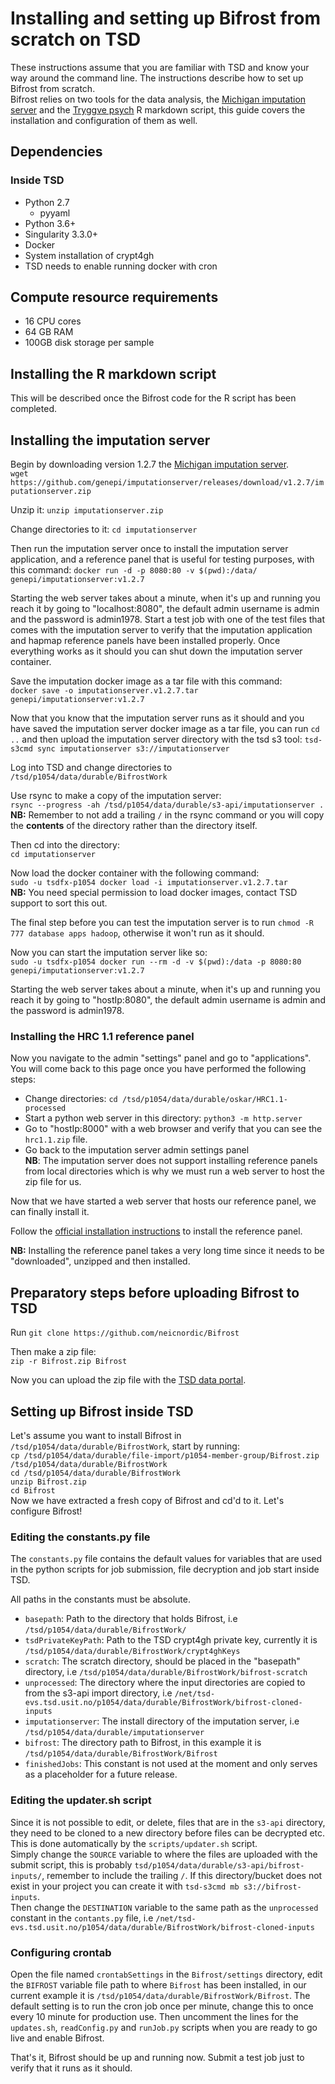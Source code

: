 # Installing and setting up Bifrost from scratch on TSD
These instructions assume that you are familiar with TSD and know your way around the command line. The instructions describe how to set up Bifrost from scratch.  
Bifrost relies on two tools for the data analysis, the [Michigan imputation server](https://github.com/genepi/imputationserver) and the [Tryggve psych](https://github.com/neicnordic/Tryggve_psych/) R markdown script, this guide covers the installation and configuration of them as well.

## Dependencies
### Inside TSD
* Python 2.7
	* pyyaml
* Python 3.6+
* Singularity 3.3.0+
* Docker
* System installation of crypt4gh
* TSD needs to enable running docker with cron

## Compute resource requirements
* 16 CPU cores
* 64 GB RAM
* 100GB disk storage per sample

## Installing the R markdown script
This will be described once the Bifrost code for the R script has been completed.

## Installing the imputation server
Begin by downloading version 1.2.7 the [Michigan imputation server](https://github.com/genepi/imputationserver).  
`wget https://github.com/genepi/imputationserver/releases/download/v1.2.7/imputationserver.zip`  

Unzip it:
`unzip imputationserver.zip`

Change directories to it:
`cd imputationserver`

Then run the imputation server once to install the imputation server application, and a reference panel that is useful for testing purposes, with this command:
`docker run -d -p 8080:80 -v $(pwd):/data/ genepi/imputationserver:v1.2.7`

Starting the web server takes about a minute, when it's up and running you reach it by going to "localhost:8080", the default admin username is admin and the password is admin1978. Start a test job with one of the test files that comes with the imputation server to verify that the imputation application and hapmap reference panels have been installed properly. Once everything works as it should you can shut down the imputation server container.

Save the imputation docker image as a tar file with this command:  
`docker save -o imputationserver.v1.2.7.tar genepi/imputationserver:v1.2.7`  

Now that you know that the imputation server runs as it should and you have saved the imputation server docker image as a tar file, you can run `cd ..` and then upload the imputation server directory with the tsd s3 tool: `tsd-s3cmd sync imputationserver s3://imputationserver`

Log into TSD and change directories to `/tsd/p1054/data/durable/BifrostWork`

Use rsync to make a copy of the imputation server:  
`rsync --progress -ah /tsd/p1054/data/durable/s3-api/imputationserver .`  
**NB:** Remember to not add a trailing `/` in the rsync command or you will copy the **contents** of the directory rather than the directory itself.

Then cd into the directory:  
`cd imputationserver`

Now load the docker container with the following command:  
`sudo -u tsdfx-p1054 docker load -i imputationserver.v1.2.7.tar`  
**NB:** You need special permission to load docker images, contact TSD support to sort this out.

The final step before you can test the imputation server is to run `chmod -R 777 database apps hadoop`, otherwise it won't run as it should.

Now you can start the imputation server like so:  
`sudo -u tsdfx-p1054 docker run --rm -d -v $(pwd):/data -p 8080:80 genepi/imputationserver:v1.2.7`

Starting the web server takes about a minute, when it's up and running you reach it by going to "hostIp:8080", the default admin username is admin and the password is admin1978.

### Installing the HRC 1.1 reference panel
Now you navigate to the admin "settings" panel and go to "applications". You will come back to this page once you have performed the following steps:  

* Change directories: `cd /tsd/p1054/data/durable/oskar/HRC1.1-processed`
* Start a python web server in this directory: `python3 -m http.server`
* Go to "hostIp:8000" with a web browser and verify that you can see the `hrc1.1.zip` file.
* Go back to the imputation server admin settings panel  
**NB**: The imputation server does not support installing reference panels from local directories which is why we must run a web server to host the zip file for us.  

Now that we have started a web server that hosts our reference panel, we can finally install it.  

Follow the [official installation instructions](https://github.com/genepi/imputationserver-docker#install-a-new-reference-panel) to install the reference panel.

**NB:** Installing the reference panel takes a very long time since it needs to be "downloaded", unzipped and then installed.

## Preparatory steps before uploading Bifrost to TSD
Run `git clone https://github.com/neicnordic/Bifrost`

Then make a zip file:  
`zip -r Bifrost.zip Bifrost`

Now you can upload the zip file with the [TSD data portal](https://data.tsd.usit.no/index.html).

## Setting up Bifrost inside TSD
Let's assume you want to install Bifrost in `/tsd/p1054/data/durable/BifrostWork`, start by running:  
`cp /tsd/p1054/data/durable/file-import/p1054-member-group/Bifrost.zip /tsd/p1054/data/durable/BifrostWork`  
`cd /tsd/p1054/data/durable/BifrostWork`  
`unzip Bifrost.zip`  
`cd Bifrost`  
Now we have extracted a fresh copy of Bifrost and cd'd to it. Let's configure Bifrost!

### Editing the constants.py file  
The `constants.py` file contains the default values for variables that are used in the python scripts for job submission, file decryption and job start inside TSD.  

All paths in the constants must be absolute.  
* `basepath`: Path to the directory that holds Bifrost, i.e `/tsd/p1054/data/durable/BifrostWork/`  
* `tsdPrivateKeyPath`: Path to the TSD crypt4gh private key, currently it is `/tsd/p1054/data/durable/BifrostWork/crypt4ghKeys`  
* `scratch`: The scratch directory, should be placed in the "basepath" directory, i.e `/tsd/p1054/data/durable/BifrostWork/bifrost-scratch`  
* `unprocessed`: The directory where the input directories are copied to from the s3-api import directory, i.e `/net/tsd-evs.tsd.usit.no/p1054/data/durable/BifrostWork/bifrost-cloned-inputs`  
* `imputationserver`: The install directory of the imputation server, i.e `/tsd/p1054/data/durable/imputationserver`  
* `bifrost`: The directory path to Bifrost, in this example it is `/tsd/p1054/data/durable/BifrostWork/Bifrost`  
* `finishedJobs`: This constant is not used at the moment and only serves as a placeholder for a future release.  

### Editing the updater.sh script
Since it is not possible to edit, or delete, files that are in the `s3-api` directory, they need to be cloned to a new directory before files can be decrypted etc. This is done automatically by the `scripts/updater.sh` script.  
Simply change the `SOURCE` variable to where the files are uploaded with the submit script, this is probably `tsd/p1054/data/durable/s3-api/bifrost-inputs/`, remember to include the trailing `/`. If this directory/bucket does not exist in your project you can create it with `tsd-s3cmd mb s3://bifrost-inputs`.  
Then change the `DESTINATION` variable to the same path as the `unprocessed` constant in the `contants.py` file, i.e `/net/tsd-evs.tsd.usit.no/p1054/data/durable/BifrostWork/bifrost-cloned-inputs`

### Configuring crontab
Open the file named `crontabSettings` in the `Bifrost/settings` directory, edit the `BIFROST` variable file path to where `Bifrost` has been installed, in our current example it is `/tsd/p1054/data/durable/BifrostWork/Bifrost`. The default setting is to run the cron job once per minute, change this to once every 10 minute for production use. Then uncomment the lines for the `updates.sh`, `readConfig.py` and `runJob.py` scripts when you are ready to go live and enable Bifrost. 

That's it, Bifrost should be up and running now. Submit a test job just to verify that it runs as it should.
